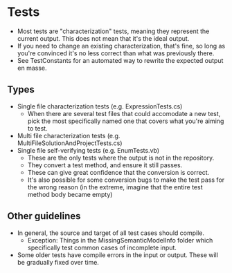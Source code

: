 ﻿# Tests

* Most tests are "characterization" tests, meaning they represent the current output. This does not mean that it's the ideal output.
* If you need to change an existing characterization, that's fine, so long as you're convinced it's no less correct than what was previously there.
* See TestConstants for an automated way to rewrite the expected output en masse.

## Types

* Single file characterization tests (e.g. ExpressionTests.cs)
  * When there are several test files that could accomodate a new test, pick the most specifically named one that covers what you're aiming to test.
* Multi file characterization tests (e.g. MultiFileSolutionAndProjectTests.cs)
* Single file self-verifying tests (e.g. EnumTests.vb)
  * These are the only tests where the output is not in the repository.
  * They convert a test method, and ensure it still passes.
  * These can give great confidence that the conversion is correct.
  * It's also possible for some conversion bugs to make the test pass for the wrong reason (in the extreme, imagine that the entire test method body became empty)

## Other guidelines

* In general, the source and target of all test cases should compile.
  * Exception: Things in the MissingSemanticModelInfo folder which specifically test common cases of incomplete input.
* Some older tests have compile errors in the input or output. These will be gradually fixed over time.

